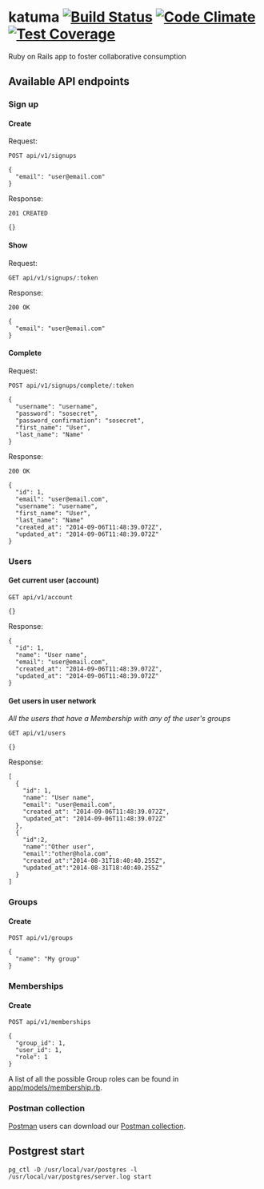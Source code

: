 # katuma [![Build Status](https://travis-ci.org/coopdevs/katuma.png?branch=develop)](https://travis-ci.org/coopdevs/katuma) [![Code Climate](https://codeclimate.com/github/coopdevs/katuma/badges/gpa.svg)](https://codeclimate.com/github/coopdevs/katuma) [![Test Coverage](https://codeclimate.com/github/coopdevs/katuma/badges/coverage.svg)](https://codeclimate.com/github/coopdevs/katuma/coverage)

Ruby on Rails app to foster collaborative consumption

## Available API endpoints

### Sign up
#### Create
Request:
```
POST api/v1/signups

{
  "email": "user@email.com"
}
```
Response:
```
201 CREATED

{}
```
#### Show
Request:
```
GET api/v1/signups/:token
```
Response:
```
200 OK

{
  "email": "user@email.com"
}
```
#### Complete
Request:
```
POST api/v1/signups/complete/:token

{
  "username": "username",
  "password": "sosecret",
  "password_confirmation": "sosecret",
  "first_name": "User",
  "last_name": "Name"
}
```
Response:
```
200 OK

{
  "id": 1,
  "email": "user@email.com",
  "username": "username",
  "first_name": "User",
  "last_name": "Name"
  "created_at": "2014-09-06T11:48:39.072Z",
  "updated_at": "2014-09-06T11:48:39.072Z"
}
```

### Users
#### Get current user (account)
```
GET api/v1/account

{}
```
Response:
```
{
  "id": 1,
  "name": "User name",
  "email": "user@email.com",
  "created_at": "2014-09-06T11:48:39.072Z",
  "updated_at": "2014-09-06T11:48:39.072Z"
}
```
#### Get users in user network
*All the users that have a Membership with any of the user's groups*
```
GET api/v1/users

{}
```
Response:
```
[
  {
    "id": 1,
    "name": "User name",
    "email": "user@email.com",
    "created_at": "2014-09-06T11:48:39.072Z",
    "updated_at": "2014-09-06T11:48:39.072Z"
  },
  {
    "id":2,
    "name":"Other user",
    "email":"other@hola.com",
    "created_at":"2014-08-31T18:40:40.255Z",
    "updated_at":"2014-08-31T18:40:40.255Z"
  }
]
```

### Groups
#### Create
```
POST api/v1/groups

{
  "name": "My group"
}
```

### Memberships
#### Create
```
POST api/v1/memberships

{
  "group_id": 1,
  "user_id": 1,
  "role": 1
}
```
A list of all the possible Group roles can be found in [app/models/membership.rb](app/models/membership.rb).

### Postman collection
[Postman](http://www.getpostman.com) users can download our [Postman collection](postman_collection.json).

## Postgrest start
`pg_ctl -D /usr/local/var/postgres -l /usr/local/var/postgres/server.log start`
